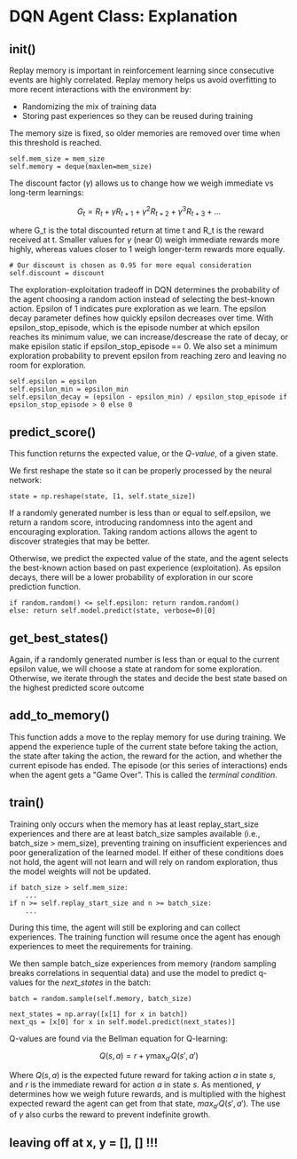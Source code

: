 # DQN Agent Class: Explanation

## __init__()

Replay memory is important in reinforcement learning since consecutive events are highly correlated. Replay memory helps us avoid overfitting to more recent interactions with the environment by:
- Randomizing the mix of training data
- Storing past experiences so they can be reused during training

The memory size is fixed, so older memories are removed over time when this threshold is reached.

```
self.mem_size = mem_size
self.memory = deque(maxlen=mem_size)
```

The discount factor ($\gamma$) allows us to change how we weigh immediate vs long-term learnings:

$$
G_t = R_t + \gamma R_{t+1} + \gamma^2 R_{t+2} + \gamma^3 R_{t+3} + \dots
$$

where G_t is the total discounted return at time t and R_t is the reward received at t. Smaller values for $\gamma$ (near 0) weigh immediate rewards more highly, whereas values closer to 1 weigh longer-term rewards more equally.

```
# Our discount is chosen as 0.95 for more equal consideration
self.discount = discount
```

The exploration-exploitation tradeoff in DQN determines the probability of the agent choosing a random action instead of selecting the best-known action. Epsilon of 1 indicates pure exploration as we learn. The epsilon decay parameter defines how quickly epsilon decreases over time. With epsilon_stop_episode, which is the episode number at which epsilon reaches its minimum value, we can increase/descrease the rate of decay, or make episilon static if epsilon_stop_episode == 0. We also set a minimum exploration probability to prevent epsilon from reaching zero and leaving no room for exploration.

```
self.epsilon = epsilon
self.epsilon_min = epsilon_min
self.epsilon_decay = (epsilon - epsilon_min) / epsilon_stop_episode if epsilon_stop_episode > 0 else 0
```

## predict_score()

This function returns the expected value, or the *Q-value*, of a given state.

We first reshape the state so it can be properly processed by the neural network:

```
state = np.reshape(state, [1, self.state_size])
```

If a randomly generated number is less than or equal to self.epsilon, we return a random score, introducing randomness into the agent and encouraging exploration. Taking random actions allows the agent to discover strategies that may be better. 

Otherwise, we predict the expected value of the state, and the agent selects the best-known action based on past experience (exploitation). As epsilon decays, there will be a lower probability of exploration in our score prediction function.

```
if random.random() <= self.epsilon: return random.random()
else: return self.model.predict(state, verbose=0)[0]
```

## get_best_states()

Again, if a randomly generated number is less than or equal to the current epsilon value, we will choose a state at random for some exploration. Otherwise, we iterate through the states and decide the best state based on the highest predicted score outcome

## add_to_memory()

This function adds a move to the replay memory for use during training. We append the experience tuple of the current state before taking the action, the state after taking the action, the reward for the action, and whether the current episode has ended. The episode (or this series of interactions) ends when the agent gets a "Game Over". This is called the *terminal condition*.

## train()

Training only occurs when the memory has at least replay_start_size experiences and there are at least batch_size samples available (i.e., batch_size > mem_size), preventing training on insufficient experiences and poor generalization of the learned model. If either of these conditions does not hold, the agent will not learn and will rely on random exploration, thus the model weights will not be updated.

```
if batch_size > self.mem_size:
    ...
if n >= self.replay_start_size and n >= batch_size:
    ...
```

During this time, the agent will still be exploring and can collect experiences. The training function will resume once the agent has enough experiences to meet the requirements for training.

We then sample batch_size experiences from memory (random sampling breaks correlations in sequential data) and use the model to predict q-values for the *next_states* in the batch:

```
batch = random.sample(self.memory, batch_size)

next_states = np.array([x[1] for x in batch])
next_qs = [x[0] for x in self.model.predict(next_states)]
```

Q-values are found via the Bellman equation for Q-learning: 

$$Q(s, a) = r + \gamma \max_{a'} Q(s', a')$$

Where $Q(s, a)$ is the expected future reward for taking action $a$ in state $s$, and $r$ is the immediate reward for action $a$ in state $s$. As mentioned, $\gamma$ determines how we weigh future rewards, and is multiplied with the highest expected reward the agent can get from that state, $max_{a'} Q(s', a')$. The use of $\gamma$ also curbs the reward to prevent indefinite growth.

## leaving off at x, y = [], [] !!!
